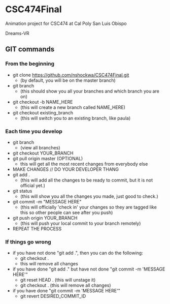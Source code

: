 # CSC474Final
Animation project for CSC474 at Cal Poly San Luis Obispo




Dreams-VR

## GIT commands
### From the beginning
- git clone https://github.com/nshockwa/CSC474Final.git
  - (by default, you will be on the master branch)
- git branch 
  - (this should show you all your branches and which branch you are on)
- git checkout -b NAME_HERE
  - (this will create a new branch called NAME_HERE)
- git checkout existing_branch
  - (this will switch you to an existing branch, like paula)

### Each time you develop
- git branch
  - (view all branches)
- git checkout YOUR_BRANCH
- git pull origin master (OPTIONAL) 
  - this will get all the most recent changes from everybody else
- MAKE CHANGES // DO YOUR DEVELOPER THANG
- git add .
  - (this will add all the changes to be ready to commit, but it is not official yet.)
- git status 
  - (this will show you all the changes you made, just good to check.)
- git commit -m "MESSAGE HERE"
  - (this will officially 'check in' your changes so they are tagged like this so other people can see after you push)
- git push origin YOUR_BRANCH
  - (this will push your local commit to your branch remotely)
- REPEAT THE PROCESS

### If things go wrong
- if you have not done "git add .", then you can do the following: 
  - git checkout .
  - this will remove all changes
- if you have done "git add ." but have not done "git commit -m 'MESSAGE HERE'"
  - git reset HEAD . (this will unstage it)
  - git checkout . (this will remove all changes)
- if you have done "git commit -m 'MESSAGE HERE'" 
  - git revert DESIRED_COMMIT_ID
